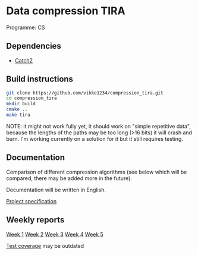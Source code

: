 # Data compression TIRA
Programme: CS

## Dependencies
- [Catch2](https://github.com/catchorg/Catch2/blob/devel/docs/cmake-integration.md#installing-catch2-from-git-repository)

## Build instructions
```sh
git clone https://github.com/vikke1234/compression_tira.git
cd compression_tira
mkdir build
cmake ..
make tira
```

NOTE: it might not work fully yet, it should work on "simple repetitive data", because the lengths of the paths may be too long (>16 bits) it will crash and burn. I'm working currently on a solution for it but it still requires testing.
## Documentation
Comparison of different compression algorithms (see below which will be
compared, there may be added more in the future).

Documentation will be written in English.

[Project specification](project_spec.md)

## Weekly reports
[Week 1](weekly_reports/week1.md)
[Week 2](weekly_reports/week2.md)
[Week 3](weekly_reports/week3.md)
[Week 4](weekly_reports/week4.md)
[Week 5](weekly_reports/week5.md)

[Test coverage](index.html) may be outdated
